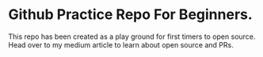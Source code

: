 # Github Practice Repo For Beginners.
This repo has been created as a play ground for first timers to open source. Head over to my medium article to learn about open source and PRs.

